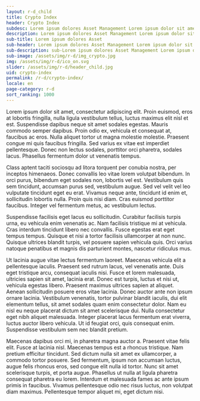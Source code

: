 ```yaml
---
layout: r-d_child
title: Crypto Index
header: Crypto Index
subdesc: Lorem ipsum dolores Asset Management Lorem ipsum dolor sit amet, consectetur adipiscing elit.  
description: Lorem ipsum dolores Asset Management Lorem ipsum dolor sit amet, consectetur adipiscing elit. In mattis malesuada pellentesque. Phasellus turpis enim, dignissim non mollis vel, dictum ut augue. Phasellus commodo luctus elit non porta. Mauris eleifend libero sollicitudin velit lobortis, quis tristique nibh fringilla. Pellentesque eu metus euismod, hendrerit neque sed, pellentesque felis. Nam eget mi et neque congue porttitor. Nunc tincidunt metus nec tortor cursus, id faucibus nisi commodo. Integer condimentum diam odio, in fringilla risus dapibus vitae. Nulla nec odio sit amet risus ullamcorper lobortis. Suspendisse ut nisi a arcu ultrices efficitur. Integer odio eros, consectetur sit amet dui ut, pulvinar tristique velit.   
sub-title: Lorem ipsum dolores Asset
sub-header: Lorem ipsum dolores Asset Management Lorem ipsum dolor sit amet, consectetur adipiscing elit.  
sub-description: sub-Lorem ipsum dolores Asset Management Lorem ipsum dolor sit amet, consectetur adipiscing elit. In mattis malesuada pellentesque. Phasellus turpis enim, dignissim non mollis vel, dictum ut augue. Phasellus commodo luctus elit non porta. Mauris eleifend libero sollicitudin velit lobortis, quis tristique nibh fringilla. Pellentesque eu metus euismod, hendrerit neque sed, pellentesque felis. Nam eget mi et neque congue porttitor. Nunc tincidunt metus nec tortor cursus, id faucibus nisi commodo. Integer condimentum diam odio, in fringilla risus dapibus vitae. Nulla nec odio sit amet risus ullamcorper lobortis. Suspendisse ut nisi a arcu ultrices efficitur. Integer odio eros, consectetur sit amet dui ut, pulvinar tristique velit.
sub-image: /assets/img/r-d/img_crypto.jpg
img: /assets/img/r-d/ico_on.svg
slider: /assets/img/r-d/header_child.jpg
uid: crypto-index
permalink: /r-d/crypto-index/
locale: en
page-category: r-d
sort_ranking: 1000
---
```


Lorem ipsum dolor sit amet, consectetur adipiscing elit. Proin euismod, eros at lobortis fringilla, nulla ligula vestibulum tellus, luctus maximus elit nisl et est. Suspendisse dapibus neque sit amet sodales egestas. Mauris commodo semper dapibus. Proin odio ex, vehicula et consequat at, faucibus ac eros. Nulla aliquet tortor ut magna molestie molestie. Praesent congue mi quis faucibus fringilla. Sed varius ex vitae est imperdiet pellentesque. Donec non lectus sodales, porttitor orci pharetra, sodales lacus. Phasellus fermentum dolor ut venenatis tempus.

Class aptent taciti sociosqu ad litora torquent per conubia nostra, per inceptos himenaeos. Donec convallis leo vitae lorem volutpat bibendum. In orci purus, bibendum eget sodales non, lobortis vel est. Vestibulum quis sem tincidunt, accumsan purus sed, vestibulum augue. Sed vel velit vel leo vulputate tincidunt eget eu erat. Vivamus neque ante, tincidunt id enim et, sollicitudin lobortis nulla. Proin quis nisi diam. Cras euismod porttitor faucibus. Integer vel fermentum metus, ac vestibulum lectus.

Suspendisse facilisis eget lacus eu sollicitudin. Curabitur facilisis turpis urna, eu vehicula enim venenatis ac. Nam facilisis tristique mi at vehicula. Cras interdum tincidunt libero nec convallis. Fusce egestas erat eget tempus tempus. Quisque et nisi a tortor facilisis ullamcorper at non nunc. Quisque ultrices blandit turpis, vel posuere sapien vehicula quis. Orci varius natoque penatibus et magnis dis parturient montes, nascetur ridiculus mus.

Ut lacinia augue vitae lectus fermentum laoreet. Maecenas vehicula elit a pellentesque iaculis. Praesent sed rutrum lacus, vel venenatis ante. Duis eget tristique arcu, consequat iaculis nisi. Fusce et lorem malesuada, ultricies sapien sit amet, lacinia erat. Donec est turpis, luctus et nisi ut, vehicula egestas libero. Praesent maximus ultrices sapien at aliquet. Aenean sollicitudin posuere eros vitae lacinia. Donec auctor ante non ipsum ornare lacinia. Vestibulum venenatis, tortor pulvinar blandit iaculis, dui elit elementum tellus, sit amet sodales quam enim consectetur dolor. Nam eu nisl eu neque placerat dictum sit amet scelerisque dui. Nulla consectetur eget nibh aliquet malesuada. Integer placerat lacus fermentum erat viverra, luctus auctor libero vehicula. Ut id feugiat orci, quis consequat enim. Suspendisse vestibulum sem nec blandit pretium.

Maecenas dapibus orci mi, in pharetra magna auctor a. Praesent vitae felis elit. Fusce at lacinia nisl. Maecenas tempus est a rhoncus tristique. Nam pretium efficitur tincidunt. Sed dictum nulla sit amet ex ullamcorper, a commodo tortor posuere. Sed fermentum, ipsum non accumsan luctus, augue felis rhoncus eros, sed congue elit nulla id tortor. Nunc sit amet scelerisque turpis, et porta augue. Phasellus ut nulla at ligula pharetra consequat pharetra eu lorem. Interdum et malesuada fames ac ante ipsum primis in faucibus. Vivamus pellentesque odio nec risus luctus, non volutpat diam maximus. Pellentesque tempor aliquet mi, eget dictum nisi.
